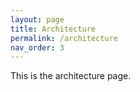 ```yaml
---
layout: page
title: Architecture
permalink: /architecture
nav_order: 3
---
```


This is the architecture page.